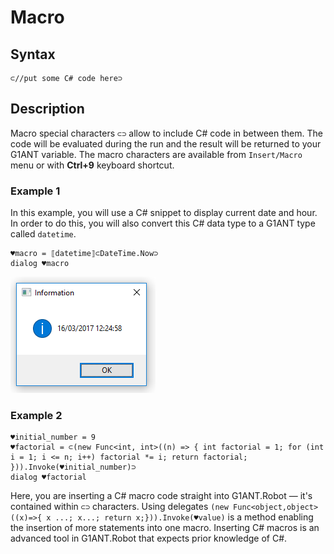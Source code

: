 # Macro

## **Syntax**

```text
⊂//put some C# code here⊃
```

## **Description**

Macro special characters `⊂⊃` allow to include C\# code in between them. The code will be evaluated during the run and the result will be returned to your G1ANT variable. The macro characters are available from `Insert/Macro` menu or with **Ctrl+9** keyboard shortcut.

### **Example** 1

In this example, you will use a C\# snippet to display current date and hour. In order to do this, you will also convert this C\# data type to a G1ANT type called `datetime`.

```text
♥macro = ⟦datetime⟧⊂DateTime.Now⊃
dialog ♥macro
```

![img](../../.gitbook/assets/macro.png)

### Example 2

```text
♥initial_number = 9
♥factorial = ⊂(new Func<int, int>((n) => { int factorial = 1; for (int i = 1; i <= n; i++) factorial *= i; return factorial; })).Invoke(♥initial_number)⊃
dialog ♥factorial
```

Here, you are inserting a C\# macro code straight into G1ANT.Robot — it's contained within `⊂⊃` characters. Using delegates `(new Func<object,object>((x)=>{ x ...; x...; return x;})).Invoke(♥value)` is a method enabling the insertion of more statements into one macro. Inserting C\# macros is an advanced tool in G1ANT.Robot that expects prior knowledge of C\#.

